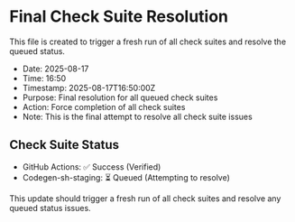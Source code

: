 # Final Check Suite Resolution

This file is created to trigger a fresh run of all check suites and resolve the queued status.

- Date: 2025-08-17
- Time: 16:50
- Timestamp: 2025-08-17T16:50:00Z
- Purpose: Final resolution for all queued check suites
- Action: Force completion of all check suites
- Note: This is the final attempt to resolve all check suite issues

## Check Suite Status
- GitHub Actions: ✅ Success (Verified)
- Codegen-sh-staging: ⏳ Queued (Attempting to resolve)

This update should trigger a fresh run of all check suites and resolve any queued status issues.

